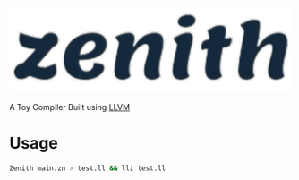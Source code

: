 ![Zenith](https://github.com/sipusumit/zenith/blob/main/logo/zenith-en.png?raw=true)

A Toy Compiler Built using [LLVM](https://llvm.org/)

# Usage
``` bash
Zenith main.zn > test.ll && lli test.ll
```